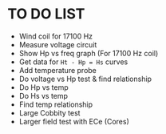 # TO DO LIST

- Wind coil for 17100 Hz
- Measure voltage circuit
- Show Hp vs freq graph (For 17100 Hz coil)
- Get data for `Ht - Hp = Hs` curves
- Add temperature probe
- Do voltage vs Hp test & find relationship
- Do Hp vs temp
- Do Hs vs temp
- Find temp relationship
- Large Cobbity test
- Larger field test with ECe (Cores)
